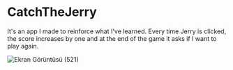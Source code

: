 # CatchTheJerry

It's an app I made to reinforce what I've learned. 
Every time Jerry is clicked, the score increases by one and at the end of the game it asks if I want to play again.

![Ekran Görüntüsü (521)](https://github.com/omereyibardakci/CatchTheJerry/assets/119692567/9fd9f74a-729c-4a3d-8945-4555cb10e78f)
